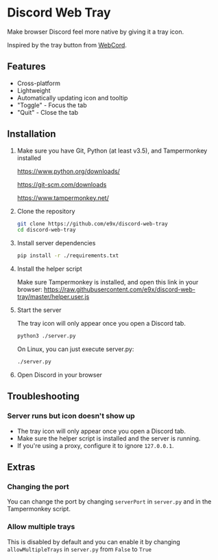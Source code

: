 # Discord Web Tray

Make browser Discord feel more native by giving it a tray icon.

Inspired by the tray button from [WebCord](https://github.com/SpacingBat3/WebCord).

## Features

- Cross-platform
- Lightweight
- Automatically updating icon and tooltip
- "Toggle" - Focus the tab
- "Quit" - Close the tab

## Installation

1. Make sure you have Git, Python (at least v3.5), and Tampermonkey installed

   https://www.python.org/downloads/

   https://git-scm.com/downloads

   https://www.tampermonkey.net/

2. Clone the repository

   ```sh
   git clone https://github.com/e9x/discord-web-tray
   cd discord-web-tray
   ```

3. Install server dependencies

   ```sh
   pip install -r ./requirements.txt
   ```

4. Install the helper script

   Make sure Tampermonkey is installed, and open this link in your browser: https://raw.githubusercontent.com/e9x/discord-web-tray/master/helper.user.js

5. Start the server

   The tray icon will only appear once you open a Discord tab.

   ```sh
   python3 ./server.py
   ```

   On Linux, you can just execute server.py:

   ```sh
   ./server.py
   ```

6. Open Discord in your browser

## Troubleshooting

### Server runs but icon doesn't show up

- The tray icon will only appear once you open a Discord tab.
- Make sure the helper script is installed and the server is running.
- If you're using a proxy, configure it to ignore `127.0.0.1`.

## Extras

### Changing the port

You can change the port by changing `serverPort` in `server.py` and in the Tampermonkey script.

### Allow multiple trays

This is disabled by default and you can enable it by changing `allowMultipleTrays` in `server.py` from `False` to `True`
